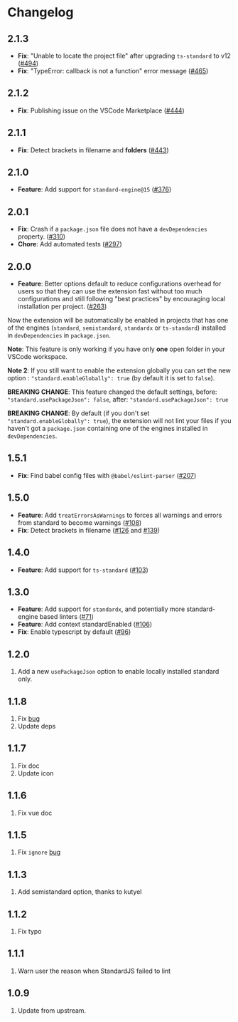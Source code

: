 # Changelog

## 2.1.3

- **Fix**: "Unable to locate the project file" after upgrading `ts-standard` to v12 ([#494](https://github.com/standard/vscode-standard/pull/494))
- **Fix**: "TypeError: callback is not a function" error message ([#465](https://github.com/standard/vscode-standard/issues/465))

## 2.1.2

- **Fix**: Publishing issue on the VSCode Marketplace ([#444](https://github.com/standard/vscode-standard/issues/444))

## 2.1.1

- **Fix**: Detect brackets in filename and **folders** ([#443](https://github.com/standard/vscode-standard/pull/443))

## 2.1.0

- **Feature**: Add support for `standard-engine@15` ([#376](https://github.com/standard/vscode-standard/pull/376))

## 2.0.1

- **Fix**: Crash if a `package.json` file does not have a `devDependencies` property. ([#310](https://github.com/standard/vscode-standard/pull/310))
- **Chore**: Add automated tests ([#297](https://github.com/standard/vscode-standard/pull/297))

## 2.0.0

- **Feature**: Better options default to reduce configurations overhead for users so that they can use the extension fast without too much configurations and still following "best practices" by encouraging local installation per project. ([#263](https://github.com/standard/vscode-standard/pull/263))

Now the extension will be automatically be enabled in projects that has one of the engines (`standard`, `semistandard`, `standardx` or `ts-standard`) installed in `devDependencies` in `package.json`.

**Note**: This feature is only working if you have only **one** open folder in your VSCode workspace.

**Note 2**: If you still want to enable the extension globally you can set the new option : `"standard.enableGlobally": true` (by default it is set to `false`).

**BREAKING CHANGE**: This feature changed the default settings, before: `"standard.usePackageJson": false`, after: `"standard.usePackageJson": true`

**BREAKING CHANGE**: By default (if you don't set `"standard.enableGlobally": true`), the extension will not lint your files if you haven't got a `package.json` containing one of the engines installed in `devDependencies`.

## 1.5.1

- **Fix**: Find babel config files with `@babel/eslint-parser` ([#207](https://github.com/standard/vscode-standardjs/pull/207))

## 1.5.0

- **Feature**: Add `treatErrorsAsWarnings` to forces all warnings and errors from standard to become warnings ([#108](https://github.com/standard/vscode-standard/pull/108))
- **Fix**: Detect brackets in filename ([#126](https://github.com/standard/vscode-standard/pull/126) and [#139](https://github.com/standard/vscode-standard/pull/139))

## 1.4.0

- **Feature**: Add support for `ts-standard` ([#103](https://github.com/standard/vscode-standard/pull/103))

## 1.3.0

- **Feature**: Add support for `standardx`, and potentially more standard-engine based linters ([#71](https://github.com/standard/vscode-standard/pull/71))
- **Feature**: Add context standardEnabled ([#106](https://github.com/standard/vscode-standard/pull/106))
- **Fix**: Enable typescript by default ([#96](https://github.com/standard/vscode-standard/pull/96))

## 1.2.0

1. Add a new `usePackageJson` option to enable locally installed standard only.

## 1.1.8

1. Fix [bug](https://github.com/standard/vscode-standard/issues/37)
2. Update deps

## 1.1.7

1. Fix doc
2. Update icon

## 1.1.6

1. Fix vue doc

## 1.1.5

1. Fix `ignore` [bug](https://github.com/standard/vscode-standard/issues/22)

## 1.1.3

1. Add semistandard option, thanks to kutyel

## 1.1.2

1. Fix typo

## 1.1.1

1. Warn user the reason when StandardJS failed to lint

## 1.0.9

1. Update from upstream.
